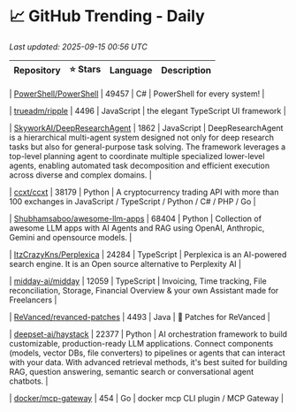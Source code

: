 # 📈 GitHub Trending - Daily

_Last updated: 2025-09-15 00:56 UTC_

| Repository | ⭐ Stars | Language | Description |
|------------|--------:|----------|-------------|

| [PowerShell/PowerShell](https://github.com/PowerShell/PowerShell) | 49457 | C# | PowerShell for every system! |

| [trueadm/ripple](https://github.com/trueadm/ripple) | 4496 | JavaScript | the elegant TypeScript UI framework |

| [SkyworkAI/DeepResearchAgent](https://github.com/SkyworkAI/DeepResearchAgent) | 1862 | JavaScript | DeepResearchAgent is a hierarchical multi-agent system designed not only for deep research tasks but also for general-purpose task solving. The framework leverages a top-level planning agent to coordinate multiple specialized lower-level agents, enabling automated task decomposition and efficient execution across diverse and complex domains. |

| [ccxt/ccxt](https://github.com/ccxt/ccxt) | 38179 | Python | A cryptocurrency trading API with more than 100 exchanges in JavaScript / TypeScript / Python / C# / PHP / Go |

| [Shubhamsaboo/awesome-llm-apps](https://github.com/Shubhamsaboo/awesome-llm-apps) | 68404 | Python | Collection of awesome LLM apps with AI Agents and RAG using OpenAI, Anthropic, Gemini and opensource models. |

| [ItzCrazyKns/Perplexica](https://github.com/ItzCrazyKns/Perplexica) | 24284 | TypeScript | Perplexica is an AI-powered search engine. It is an Open source alternative to Perplexity AI |

| [midday-ai/midday](https://github.com/midday-ai/midday) | 12059 | TypeScript | Invoicing, Time tracking, File reconciliation, Storage, Financial Overview & your own Assistant made for Freelancers |

| [ReVanced/revanced-patches](https://github.com/ReVanced/revanced-patches) | 4493 | Java | 🧩 Patches for ReVanced |

| [deepset-ai/haystack](https://github.com/deepset-ai/haystack) | 22377 | Python | AI orchestration framework to build customizable, production-ready LLM applications. Connect components (models, vector DBs, file converters) to pipelines or agents that can interact with your data. With advanced retrieval methods, it's best suited for building RAG, question answering, semantic search or conversational agent chatbots. |

| [docker/mcp-gateway](https://github.com/docker/mcp-gateway) | 454 | Go | docker mcp CLI plugin / MCP Gateway |
